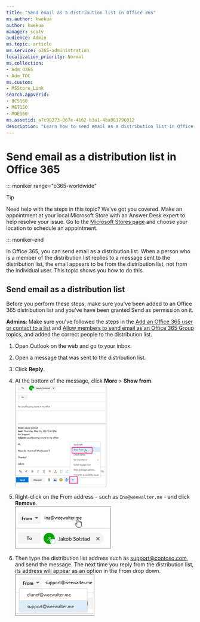 ```yaml
---
title: "Send email as a distribution list in Office 365"
ms.author: kwekua
author: kwekua
manager: scotv
audience: Admin
ms.topic: article
ms.service: o365-administration
localization_priority: Normal
ms.collection: 
- Adm_O365
- Adm_TOC
ms.custom:
- MSStore_Link
search.appverid:
- BCS160
- MET150
- MOE150
ms.assetid: a7c98273-067e-4162-b3a1-4ba081796012
description: "Learn how to send email as a distribution list in Office 365."
---
```


# Send email as a distribution list in Office 365

::: moniker range="o365-worldwide"

> [!TIP]
> Need help with the steps in this topic? We’ve got you covered. Make an appointment at your local Microsoft Store with an Answer Desk expert to help resolve your issue. Go to the [Microsoft Stores page](https://go.microsoft.com/fwlink/?LinkID=2041482) and choose your location to schedule an appointment.

::: moniker-end

In Office 365, you can send email as a distribution list. When a person who is a member of the distribution list replies to a message sent to the distribution list, the email appears to be from the distribution list, not from the individual user. This topic shows you how to do this.
  
## Send email as a distribution list

Before you perform these steps, make sure you've been added to an Office 365 distribution list and you've have been granted Send as permission on it.
  
 **Admins**: Make sure you've followed the steps in the [Add an Office 365 user or contact to a list](../email/add-user-or-contact-to-distribution-list.md) and [Allow members to send email as an Office 365 Group](../create-groups/allow-members-to-send-as-or-send-on-behalf-of-group.md#allow-members-to-send-email-as-an-office-365-group) topics, and added the correct people to the distribution list.
  
1. Open Outlook on the web and go to your inbox. 
    
2. Open a message that was sent to the distribution list. 
    
3. Click **Reply**. 
    
4. At the bottom of the message, click **More** \> **Show from**.<br/> ![Click More and then click Show From](../media/534f13b7-9f15-48ea-8835-ea2ed1863ece.png)
  
5. Right-click on the From address - such as `Ina@weewalter.me` - and click **Remove**.<br/> ![Remove the FROM alias](../media/9b8d8e8f-dc46-499c-89bd-0a480603bf1f.png)
  
6. Then type the distribution list address such as support@contoso.com, and send the message. The next time you reply from the distribution list, its address will appear as an option in the From drop down.<br/>![Alias of the shared mailbox appears](../media/f7632a9a-9cab-446c-9e37-23ef50c5b975.png)
  

